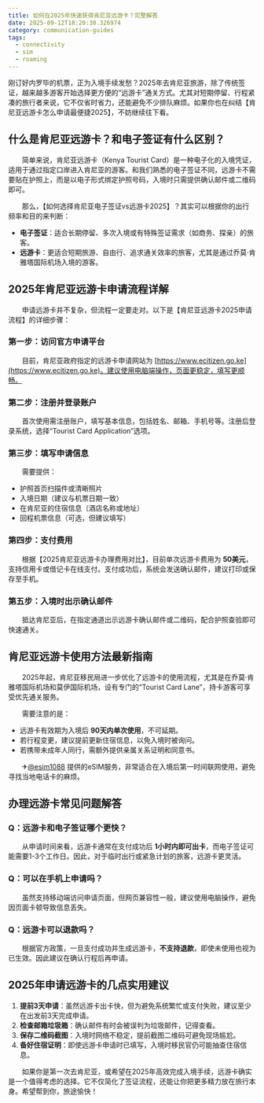 ```yaml
---
title: 如何在2025年快速获得肯尼亚远游卡？完整解答
date: 2025-09-12T18:20:30.326974
category: communication-guides
tags:
  - connectivity
  - sim
  - roaming
---
```


刚订好内罗毕的机票，正为入境手续发愁？2025年去肯尼亚旅游，除了传统签证，越来越多游客开始选择更方便的“远游卡”通关方式。尤其对短期停留、行程紧凑的旅行者来说，它不仅省时省力，还能避免不少排队麻烦。如果你也在纠结【肯尼亚远游卡怎么申请最便捷2025】，不妨继续往下看。

## 什么是肯尼亚远游卡？和电子签证有什么区别？

　　简单来说，肯尼亚远游卡（Kenya Tourist Card）是一种电子化的入境凭证，适用于通过指定口岸进入肯尼亚的游客。和我们熟悉的电子签证不同，远游卡不需要贴在护照上，而是以电子形式绑定护照号码，入境时只需提供确认邮件或二维码即可。

　　那么，【如何选择肯尼亚电子签证vs远游卡2025】？其实可以根据你的出行频率和目的来判断：

- **电子签证**：适合长期停留、多次入境或有特殊签证需求（如商务、探亲）的旅客。
- **远游卡**：更适合短期旅游、自由行、追求通关效率的旅客，尤其是通过乔莫·肯雅塔国际机场入境的游客。

## 2025年肯尼亚远游卡申请流程详解

　　申请远游卡并不复杂，但流程一定要走对。以下是【肯尼亚远游卡2025申请流程】的详细步骤：

### 第一步：访问官方申请平台
　　目前，肯尼亚政府指定的远游卡申请网站为 [https://www.ecitizen.go.ke](https://www.ecitizen.go.ke)。建议使用电脑端操作，页面更稳定，填写更顺畅。

### 第二步：注册并登录账户
　　首次使用需注册账户，填写基本信息，包括姓名、邮箱、手机号等。注册后登录系统，选择“Tourist Card Application”选项。

### 第三步：填写申请信息
　　需要提供：
- 护照首页扫描件或清晰照片
- 入境日期（建议与机票日期一致）
- 在肯尼亚的住宿信息（酒店名称或地址）
- 回程机票信息（可选，但建议填写）

### 第四步：支付费用
　　根据【2025肯尼亚远游卡办理费用对比】，目前单次远游卡费用为 **50美元**，支持信用卡或借记卡在线支付。支付成功后，系统会发送确认邮件，建议打印或保存至手机。

### 第五步：入境时出示确认邮件
　　抵达肯尼亚后，在指定通道出示远游卡确认邮件或二维码，配合护照查验即可快速通关。

## 肯尼亚远游卡使用方法最新指南

　　2025年起，肯尼亚移民局进一步优化了远游卡的使用流程，尤其是在乔莫·肯雅塔国际机场和莫伊国际机场，设有专门的“Tourist Card Lane”，持卡游客可享受优先通关服务。

　　需要注意的是：
- 远游卡有效期为入境后 **90天内单次使用**，不可延期。
- 若行程变更，建议提前更新住宿信息，以免入境时被询问。
- 若携带未成年人同行，需额外提供亲属关系证明和同意书。

　　✈[@esim1088](https://t.me/s/esim1088) 提供的eSIM服务，非常适合在入境后第一时间联网使用，避免寻找当地电话卡的麻烦。

## 办理远游卡常见问题解答

### Q：远游卡和电子签证哪个更快？
　　从申请时间来看，远游卡通常在支付成功后 **1小时内即可出卡**，而电子签证可能需要1-3个工作日。因此，对于临时出行或紧急计划的旅客，远游卡更灵活。

### Q：可以在手机上申请吗？
　　虽然支持移动端访问申请页面，但网页兼容性一般，建议使用电脑操作，避免因页面卡顿导致信息丢失。

### Q：远游卡可以退款吗？
　　根据官方政策，一旦支付成功并生成远游卡，**不支持退款**，即使未使用也视为已生效。因此建议在确认行程后再申请。

## 2025年申请远游卡的几点实用建议

1. **提前3天申请**：虽然远游卡出卡快，但为避免系统繁忙或支付失败，建议至少在出发前3天完成申请。
2. **检查邮箱垃圾箱**：确认邮件有时会被误判为垃圾邮件，记得查看。
3. **保存二维码截图**：入境时网络不稳定，提前截图二维码可避免现场尴尬。
4. **备好住宿证明**：即使远游卡申请时已填写，入境时移民官仍可能抽查住宿信息。

　　如果你是第一次去肯尼亚，或希望在2025年高效完成入境手续，远游卡确实是一个值得考虑的选择。它不仅简化了签证流程，还能让你把更多精力放在旅行本身。希望帮到你，旅途愉快！